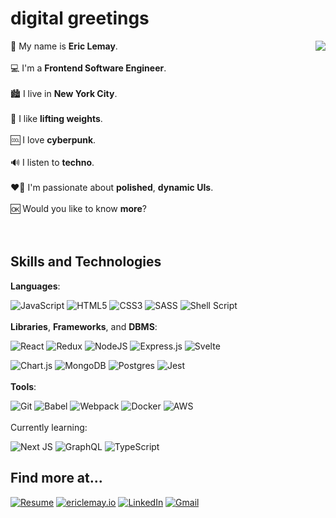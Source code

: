 # digital greetings

👤 My name is **Eric Lemay**. <img src="https://media.giphy.com/media/TwOQEVr2Ud3kfe5N9R/giphy.gif" align="right" />
<br/><br/>
💻 I'm a **Frontend Software Engineer**.
<br/><br/>
🏙 I live in **New York City**.
<br/><br/>
🦾 I like **lifting weights**.
<br/><br/>
🆒 I love **cyberpunk**.
<br/><br/>
🔊 I listen to **techno**.
<br/><br/>
❤️‍🔥 I'm passionate about **polished**, **dynamic UIs**.
<br/><br/>
🆗 Would you like to know **more**?
<br/><br/><br/>

## Skills and Technologies

**Languages**:

![JavaScript](https://img.shields.io/badge/javascript-ac86ff.svg?style=for-the-badge&logo=javascript&logoColor=black) ![HTML5](https://img.shields.io/badge/html5-ac86ff.svg?style=for-the-badge&logo=html5&logoColor=black) ![CSS3](https://img.shields.io/badge/css3-ac86ff.svg?style=for-the-badge&logo=css3&logoColor=black) ![SASS](https://img.shields.io/badge/SASS-ac86ff.svg?style=for-the-badge&logo=SASS&logoColor=black) ![Shell Script](https://img.shields.io/badge/shell_script-ac86ff.svg?style=for-the-badge&logo=gnu-bash&logoColor=black)
<br/><br/>
**Libraries**, **Frameworks**, and **DBMS**:

![React](https://img.shields.io/badge/react-ac86ff.svg?style=for-the-badge&logo=react&logoColor=black) ![Redux](https://img.shields.io/badge/redux-ac86ff.svg?style=for-the-badge&logo=redux&logoColor=black) ![NodeJS](https://img.shields.io/badge/node.js-ac86ff?style=for-the-badge&logo=node.js&logoColor=black) ![Express.js](https://img.shields.io/badge/express.js-ac86ff.svg?style=for-the-badge&logo=express&logoColor=black) ![Svelte](https://img.shields.io/badge/svelte-ac86ff.svg?style=for-the-badge&logo=svelte&logoColor=black)

![Chart.js](https://img.shields.io/badge/chart.js-ac86ff.svg?style=for-the-badge&logo=chart.js&logoColor=black) ![MongoDB](https://img.shields.io/badge/MongoDB-ac86ff.svg?style=for-the-badge&logo=mongodb&logoColor=black) ![Postgres](https://img.shields.io/badge/postgres-ac86ff.svg?style=for-the-badge&logo=postgresql&logoColor=black) ![Jest](https://img.shields.io/badge/-jest-ac86ff?style=for-the-badge&logo=jest&logoColor=black)
<br/><br/>
**Tools**:

![Git](https://img.shields.io/badge/git-ac86ff.svg?style=for-the-badge&logo=git&logoColor=black) ![Babel](https://img.shields.io/badge/Babel-ac86ff?style=for-the-badge&logo=babel&logoColor=black) ![Webpack](https://img.shields.io/badge/webpack-ac86ff.svg?style=for-the-badge&logo=webpack&logoColor=black) ![Docker](https://img.shields.io/badge/docker-ac86ff.svg?style=for-the-badge&logo=docker&logoColor=black) ![AWS](https://img.shields.io/badge/AWS-ac86ff.svg?style=for-the-badge&logo=amazon-aws&logoColor=black)
<br/><br/>
Currently learning:

![Next JS](https://img.shields.io/badge/Next-ac86ff?style=for-the-badge&logo=next.js&logoColor=black) ![GraphQL](https://img.shields.io/badge/-GraphQL-ac86ff?style=for-the-badge&logo=graphql&logoColor=black) ![TypeScript](https://img.shields.io/badge/typescript-ac86ff.svg?style=for-the-badge&logo=typescript&logoColor=black)

## Find more at...

[![Resume](https://img.shields.io/badge/Resume-ac86ff?style=for-the-badge&logoColor=black)](https://github.com/StygianLiege/bio/raw/main/assets/Eric_Lemay_Resume.pdf) [![ericlemay.io](https://img.shields.io/badge/ericlemay.io-ac86ff?style=for-the-badge&logoColor=black)](https://ericlemay.io) [![LinkedIn](https://img.shields.io/badge/LinkedIn-ac86ff?style=for-the-badge&logo=linkedin&logoColor=black)](https://www.linkedin.com/in/lemayericr) [![Gmail](https://img.shields.io/badge/Gmail-ac86ff?style=for-the-badge&logo=gmail&logoColor=black)](mailto:lemay.eric.r@gmail.com)
